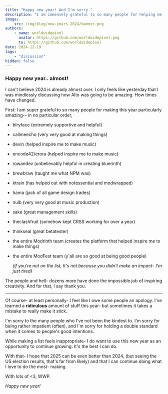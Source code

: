 ```yaml
---
title: "Happy new year! And I'm sorry."
description: "I am immensely grateful to so many people for helping me make this year amazing. I also need to apologise."
image:
    src: /img/blog/new-years-2024/banner.png
authors:
    - name: worldwidepixel
      avatar: https://github.com/worldwidepixel.png
      to: https://github.com/worldwidepixel
date: 2024-12-19
tags:
    - "discussion"
hidden: false
---
```


### Happy new year.. almost!

I can't believe 2024 is already almost over.
I only feels like yesterday that I was mindlessly discussing how Alto was going to be amazing. How times have changed.

First: I am super grateful to so many people for making this year particularly amazing-- in no particular order,

-   blryface (extremely supportive and helpful)
-   callmeecho (very very good at making things)
-   devin (helped inspire me to make music)
-   encode42/erora (helped inspire me to make music)
-   rowandev (unbelievably helpful in creating bluerinth)
-   brewbraw (taught me what NPM was)
-   ktrain (has helped out with notessential and modwrapped)
-   hama (jack of all game design trades)
-   nulb (very very good at music production)
-   sake (great management skills)
-   theclashfruit (somehow kept CRSS working for over a year)
-   thinkseal (great betatester)
-   the entire Modrinth team (creates the platform that helped inspire me to make things)
-   the entire ModFest team (y'all are so good at being good people)

    _(if you're not on the list, It's not because you didn't make an impact- I'm just tired)_

The people and hell- dozens more have done the impossible job of inspiring creativity. And for that, I say thank you.

<hr>

Of course- at least personally- I feel like I owe some people an apology.
I've learned a **ridiculous** amount of stuff this year- but sometimes it takes a mistake to really make it stick.

I'm sorry to the many people who I've not been the kindest to. I'm sorry for being rather impatient (often), and I'm sorry for holding a double standard when it comes to people's good intentions.

While making a list feels inappropriate- I do want to use this new year as an opportunity to continue growing. It's the best I can do.

With that- I hope that 2025 can be even better than 2024, (but seeing the US election results, that's far from likely) and that I can continue doing what I love to do the most- making.

With lots of <3, WWP.

_Happy new year!_
